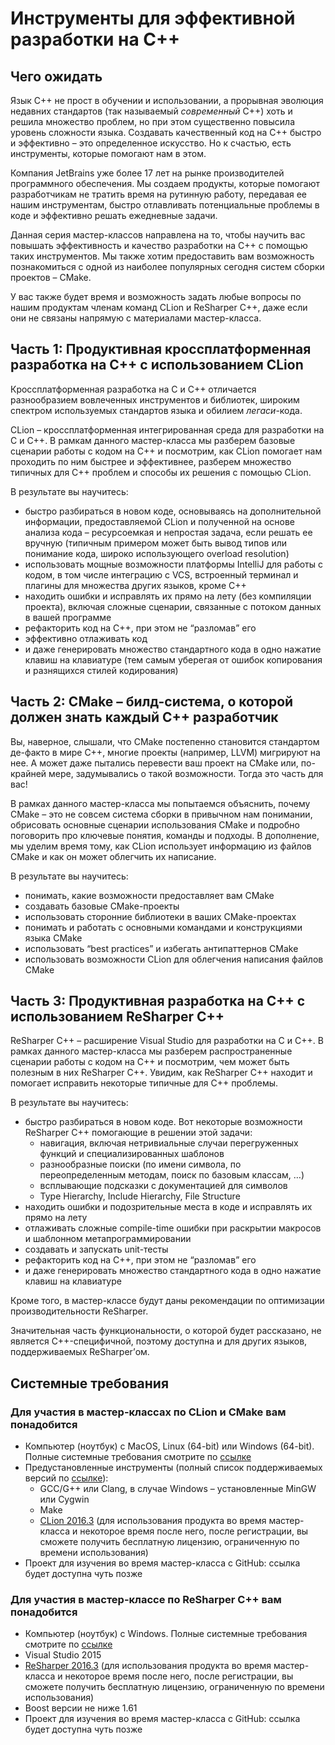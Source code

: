 # Инструменты для эффективной разработки на C++

## Чего ожидать
Язык C++ не прост в обучении и использовании, а прорывная эволюция недавних стандартов (так называемый _современный_ C++) хоть и решила множество проблем, но при этом существенно повысила уровень сложности языка. Создавать качественный код на C++ быстро и эффективно – это определенное искусство. Но к счастью, есть инструменты, которые помогают нам в этом.

Компания JetBrains уже более 17 лет на рынке производителей программного обеспечения. Мы создаем продукты, которые помогают разработчикам не тратить время на рутинную работу, передавая ее нашим инструментам, быстро отлавливать потенциальные проблемы в коде и эффективно решать ежедневные задачи.

Данная серия мастер-классов направлена на то, чтобы научить вас повышать эффективность и качество разработки на C++ с помощью таких инструментов. Мы также хотим предоставить вам возможность познакомиться с одной из наиболее популярных сегодня систем сборки проектов – CMake.

У вас также будет время и возможность задать любые вопросы по нашим продуктам членам команд CLion и ReSharper C++, даже если они не связаны напрямую с материалами мастер-класса.

## Часть 1: Продуктивная кроссплатформенная разработка на C++ с использованием CLion
Кроссплатформенная разработка на C и C++ отличается разнообразием вовлеченных инструментов и библиотек, широким спектром используемых стандартов языка и обилием _легаси_-кода.

CLion – кроссплатформенная интегрированная среда для разработки на C и C++. В рамкам данного мастер-класса мы разберем базовые сценарии работы с кодом на C++ и посмотрим, как CLion помогает нам проходить по ним быстрее и эффективнее, разберем множество типичных для C++ проблем и способы их решения с помощью CLion.

В результате вы научитесь:
* быстро разбираться в новом коде, основываясь на дополнительной информации, предоставляемой CLion и полученной на основе анализа кода – ресурсоемкая и непростая задача, если решать ее вручную (типичным примером может быть вывод типов или понимание кода, широко использующего overload resolution)
* использовать мощные возможности платформы IntelliJ для работы с кодом, в том числе интеграцию с VCS, встроенный терминал и плагины для множества других языков, кроме C++
* находить ошибки и исправлять их прямо на лету (без компиляции проекта), включая сложные сценарии, связанные с потоком данных в вашей программе
* рефакторить код на C++, при этом не “разломав” его
* эффективно отлаживать код
* и даже генерировать множество стандартного кода в одно нажатие клавиш на клавиатуре (тем самым уберегая от ошибок копирования и разнящихся стилей кодирования)

## Часть 2: CMake – билд-система, о которой должен знать каждый  С++ разработчик

Вы, наверное, слышали, что CMake постепенно становится стандартом де-факто в мире C++, многие проекты (например, LLVM) мигрируют на нее. А может даже пытались перевести ваш проект на CMake или, по-крайней мере, задумывались о такой возможности. Тогда это часть для вас!

В рамках данного мастер-класса мы попытаемся объяснить, почему CMake – это не совсем система сборки в привычном нам понимании, обрисовать основные сценарии использования CMake и подробно поговорить про ключевые понятия, команды и подходы. В дополнение, мы уделим время тому, как CLion использует информацию из файлов CMake и как он может облегчить их написание.

В результате вы научитесь:
* понимать, какие возможности предоставляет вам CMake
* создавать базовые CMake-проекты 
* использовать сторонние библиотеки в ваших CMake-проектах
* понимать и работать с основными командами и конструкциями языка CMake
* использовать “best practices” и избегать антипаттернов CMake 
* использовать возможности CLion для облегчения написания файлов CMake

## Часть 3: Продуктивная разработка на C++ с использованием ReSharper C++
ReSharper C++ – расширение Visual Studio для разработки на C и C++. В рамках данного мастер-класса мы разберем распространенные сценарии работы с кодом на C++ и посмотрим, чем может быть полезным в них ReSharper C++. Увидим, как ReSharper C++ находит и помогает исправить некоторые типичные для C++ проблемы.

В результате вы научитесь:
* быстро разбираться в новом коде. Вот некоторые возможности ReSharper C++ помогающие в решении этой задачи:
    * навигация, включая нетривиальные случаи перегруженных функций и специализированных шаблонов
    * разнообразные поиски (по имени символа, по переопределенным методам, поиск по базовым классам, …)
    * всплывающие подсказки с документацией для символов
    * Type Hierarchy, Include Hierarchy, File Structure
* находить ошибки и подозрительные места в коде и исправлять их прямо на лету
* отлаживать сложные compile-time ошибки при раскрытии макросов и шаблонном метапрограммировании
* создавать и запускать unit-тесты
* рефакторить код на C++, при этом не “разломав” его
* и даже генерировать множество стандартного кода в одно нажатие клавиш на клавиатуре

Кроме того, в мастер-классе будут даны рекомендации по оптимизации производительности ReSharper.

Значительная часть функциональности, о которой будет рассказано, не является C++-специфичной, поэтому доступна и для других языков, поддерживаемых ReSharper’ом.


## Системные требования

### Для участия в мастер-классах по CLion и CMake вам понадобится
* Компьютер (ноутбук) с MacOS, Linux (64-bit) или Windows (64-bit). Полные системные требования смотрите по [ссылке](https://www.jetbrains.com/help/clion/2016.3/requirements-for-clion.html)
* Предустановленные инструменты (полный список поддерживаемых версий по [ссылке](https://www.jetbrains.com/help/clion/2016.3/requirements-for-clion.html)):
    * GCC/G++ или Clang, в случае Windows – установленные MinGW или Cygwin
    * Make
    * [CLion 2016.3](https://www.jetbrains.com/clion/download/) (для использования продукта во время мастер-класса и некоторое время после него, после регистрации, вы сможете получить бесплатную лицензию, ограниченную по времени использования)
* Проект для изучения во время мастер-класса с GitHub: ссылка будет доступна чуть позже

### Для участия в мастер-классе по ReSharper C++ вам понадобится

* Компьютер (ноутбук) с Windows. Полные системные требования смотрите по [ссылке](https://www.jetbrains.com/resharper/download/system_requirements.html)
* Visual Studio 2015
* [ReSharper 2016.3](https://www.jetbrains.com/resharper-cpp/download/) (для использования продукта во время мастер-класса и некоторое время после него, после регистрации, вы сможете получить бесплатную лицензию, ограниченную по времени использования)
* Boost версии не ниже 1.61
* Проект для изучения во время мастер-класса с GitHub: ссылка будет доступна чуть позже
